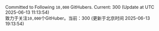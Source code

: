 Committed to Following `10,000` GitHubers. Current: <!-- FOLLOWING_COUNT -->300<!-- FOLLOWING_COUNT --> (Update at UTC <!-- LAST_UPDATED -->2025-06-13 11:13:54<!-- LAST_UPDATED -->)<br>
致力于关注`10,000`个GitHuber。当前：<!-- FOLLOWING_COUNT -->300<!-- FOLLOWING_COUNT --> (更新于北京时间 <!-- LAST_UPDATED_CST -->2025-06-13 19:13:54<!-- LAST_UPDATED_CST -->)
